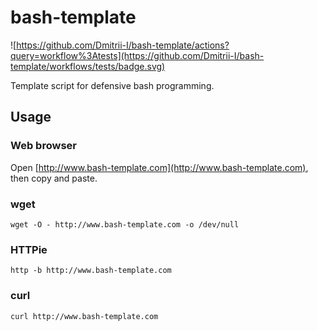 # bash-template

![https://github.com/Dmitrii-I/bash-template/actions?query=workflow%3Atests](https://github.com/Dmitrii-I/bash-template/workflows/tests/badge.svg)

Template script for defensive bash programming.

## Usage

### Web browser
Open [http://www.bash-template.com](http://www.bash-template.com), then copy and paste.

### wget
`wget -O - http://www.bash-template.com -o /dev/null`

### HTTPie
`http -b http://www.bash-template.com`

### curl
`curl http://www.bash-template.com`

